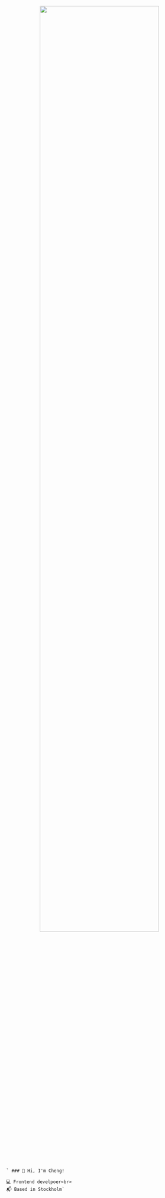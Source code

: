 <p align="center">
  <img width=80% src="https://user-images.githubusercontent.com/12732952/221353465-87701a71-797f-4711-b302-314ba766fa35.gif" />
 </p>

  
    ` ### 👋 Hi, I'm Cheng!

    💻 Frontend develpoer<br>
    📬 Based in Stockholm` 
  
